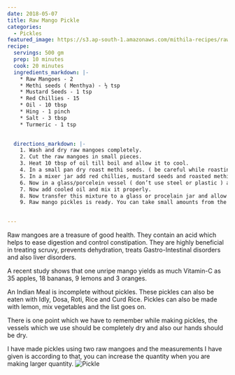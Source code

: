 ```yaml
---
date: 2018-05-07
title: Raw Mango Pickle
categories:
  - Pickles
featured_image: https://s3.ap-south-1.amazonaws.com/mithila-recipes/raw_mango_pickles1_small.jpg
recipe:
  servings: 500 gm
  prep: 10 minutes
  cook: 20 minutes
  ingredients_markdown: |-
    * Raw Mangoes - 2 
    * Methi seeds ( Menthya) - ½ tsp
    * Mustard Seeds - 1 tsp 
    * Red Chillies - 15 
    * Oil - 10 tbsp
    * Hing - 1 pinch
    * Salt - 3 tbsp
    * Turmeric - 1 tsp
 

  directions_markdown: |-
    1. Wash and dry raw mangoes completely.
    2. Cut the raw mangoes in small pieces.
    3. Heat 10 tbsp of oil till boil and allow it to cool.
    4. In a small pan dry roast methi seeds. ( be careful while roasting methi seeds, don’t over roast them, else they will turn bitter )
    5. In a mixer jar add red chillies, mustard seeds and roasted methi seeds and blend them to coarse powder.( keep red chillies in sunlight till they turn crispy before grinding them)
    6. Now in a glass/porcelein vessel ( don’t use steel or plastic ) add raw mangoes, salt, turmeric, hing and grinded mixture and mix it.
    7. Now add cooled oil and mix it properly.
    8. Now transfer this mixture to a glass or procelain jar and allow it to marinate for 10 to 15 days or even more. Pickles gets tastier as it ages.
    9. Raw mango pickles is ready. You can take small amounts from the jar, add mustard and hing tadka before serving.   
 

---
```

Raw mangoes are a treasure of good health. They contain an acid which helps to ease digestion and control constipation. They are highly beneficial in treating scruvy, prevents dehydration, treats Gastro-Intestinal disorders and also liver disorders.

A recent study shows that one unripe mango yields as much  Vitamin-C as 35 apples, 18 bananas, 9 lemons and 3 oranges.

An Indian Meal is incomplete without pickles. These pickles can also be eaten with Idly, Dosa, Roti, Rice and Curd Rice. Pickles can also be made with lemon, mix vegetables and the list goes on.

There is one point which we have to remember while making pickles, the vessels which we use should be completely dry and also our hands should be dry.

I have made pickles using two raw mangoes and the measurements I have given is  according to that, you can increase the quantity when you are making larger quantity.
![Pickle](https://s3.ap-south-1.amazonaws.com/mithila-recipes/raw_mango_pickles2_small.jpg)

